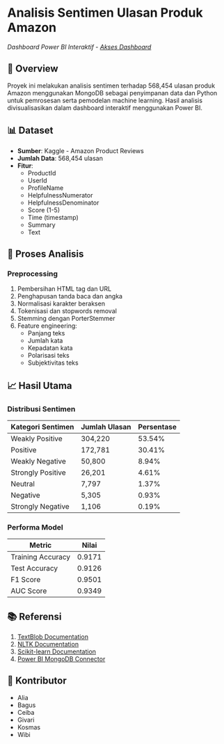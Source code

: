 # Analisis Sentimen Ulasan Produk Amazon
 
*Dashboard Power BI Interaktif - [Akses Dashboard](https://app.powerbi.com/view?r=eyJrIjoiZWQ4NGQ2MWYtMjNiYy00NmFjLTlhNjQtZmNlNTgxNmUwNDhjIiwidCI6ImFmMmMwNzM0LWNiNDItNDY0Zi1iNmJmLTJhMjQxYjZhZGE1NiIsImMiOjEwfQ%3D%3D)*

## 📌 Overview
Proyek ini melakukan analisis sentimen terhadap 568,454 ulasan produk Amazon menggunakan MongoDB sebagai penyimpanan data dan Python untuk pemrosesan serta pemodelan machine learning. Hasil analisis divisualisasikan dalam dashboard interaktif menggunakan Power BI.

## 📊 Dataset
- **Sumber**: Kaggle - Amazon Product Reviews
- **Jumlah Data**: 568,454 ulasan
- **Fitur**:
  - ProductId
  - UserId
  - ProfileName
  - HelpfulnessNumerator
  - HelpfulnessDenominator
  - Score (1-5)
  - Time (timestamp)
  - Summary
  - Text

## 🧠 Proses Analisis

### Preprocessing
1. Pembersihan HTML tag dan URL
2. Penghapusan tanda baca dan angka
3. Normalisasi karakter beraksen
4. Tokenisasi dan stopwords removal
5. Stemming dengan PorterStemmer
6. Feature engineering:
   - Panjang teks
   - Jumlah kata
   - Kepadatan kata
   - Polarisasi teks
   - Subjektivitas teks


## 📈 Hasil Utama

### Distribusi Sentimen

| Kategori Sentimen | Jumlah Ulasan | Persentase |
|-------------------|---------------|------------|
| Weakly Positive   | 304,220       | 53.54%     |
| Positive          | 172,781       | 30.41%     |
| Weakly Negative   | 50,800        | 8.94%      |
| Strongly Positive | 26,201        | 4.61%      |
| Neutral           | 7,797         | 1.37%      |
| Negative          | 5,305         | 0.93%      |
| Strongly Negative | 1,106         | 0.19%      |

### Performa Model
| Metric            | Nilai   |
|-------------------|---------|
| Training Accuracy | 0.9171  |
| Test Accuracy     | 0.9126  |
| F1 Score          | 0.9501  |
| AUC Score         | 0.9349  |


## 📚 Referensi
1. [TextBlob Documentation](https://textblob.readthedocs.io/)
2. [NLTK Documentation](https://www.nltk.org/)
3. [Scikit-learn Documentation](https://scikit-learn.org/)
4. [Power BI MongoDB Connector](https://learn.microsoft.com/en-us/power-query/connectors/mongodb)

## 👥 Kontributor
- Alia
- Bagus
- Ceiba
- Givari
- Kosmas
- Wibi
